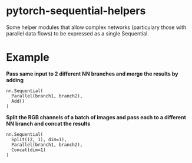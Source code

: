 # pytorch-sequential-helpers
Some helper modules that allow complex networks (particulary those with parallel data flows) to be expressed as a single Sequential.

# Example

**Pass same input to 2 different NN branches and merge the results by adding**
```{python3}
nn.Sequential(
  Parallel(branch1, branch2),
  Add()
)
```

**Split the RGB channels of a batch of images and pass each to a different NN branch and concat the results**
```{python3}
nn.Sequential(
  Split((2, 1), dim=1),
  Parallel(branch1, branch2),
  Concat(dim=1)
)
```
